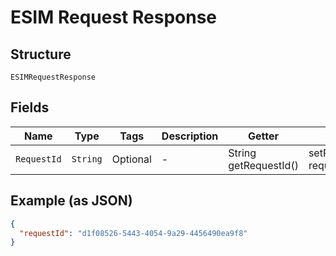 
# ESIM Request Response

## Structure

`ESIMRequestResponse`

## Fields

| Name | Type | Tags | Description | Getter | Setter |
|  --- | --- | --- | --- | --- | --- |
| `RequestId` | `String` | Optional | - | String getRequestId() | setRequestId(String requestId) |

## Example (as JSON)

```json
{
  "requestId": "d1f08526-5443-4054-9a29-4456490ea9f8"
}
```

